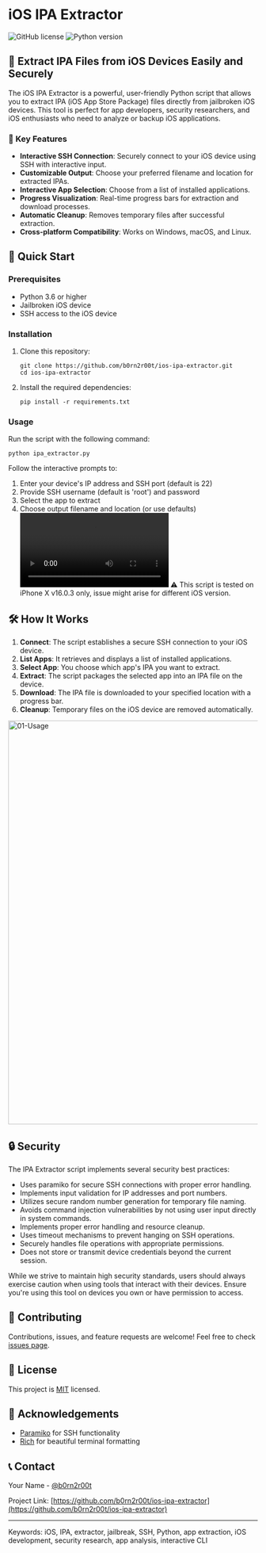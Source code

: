 # iOS IPA Extractor

![GitHub license](https://img.shields.io/badge/license-MIT-blue.svg)
![Python version](https://img.shields.io/badge/python-3.6%2B-blue)

## 📱 Extract IPA Files from iOS Devices Easily and Securely

The iOS IPA Extractor is a powerful, user-friendly Python script that allows you to extract IPA (iOS App Store Package) files directly from jailbroken iOS devices. This tool is perfect for app developers, security researchers, and iOS enthusiasts who need to analyze or backup iOS applications.

### 🌟 Key Features

- **Interactive SSH Connection**: Securely connect to your iOS device using SSH with interactive input.
- **Customizable Output**: Choose your preferred filename and location for extracted IPAs.
- **Interactive App Selection**: Choose from a list of installed applications.
- **Progress Visualization**: Real-time progress bars for extraction and download processes.
- **Automatic Cleanup**: Removes temporary files after successful extraction.
- **Cross-platform Compatibility**: Works on Windows, macOS, and Linux.

## 🚀 Quick Start

### Prerequisites

- Python 3.6 or higher
- Jailbroken iOS device
- SSH access to the iOS device

### Installation

1. Clone this repository:
   ```
   git clone https://github.com/b0rn2r00t/ios-ipa-extractor.git
   cd ios-ipa-extractor
   ```

2. Install the required dependencies:
   ```
   pip install -r requirements.txt
   ```

### Usage

Run the script with the following command:

```
python ipa_extractor.py
```

Follow the interactive prompts to:
1. Enter your device's IP address and SSH port (default is 22)
2. Provide SSH username (default is 'root') and password
3. Select the app to extract
4. Choose output filename and location (or use defaults)
![Watch the video](https://github.com/b0rn2r00t/ios-ipa-extractor/blob/4243879e3fb44e48338fb86d037125f287f21ae5/Usage.mp4)
⚠️ This script is tested on iPhone X v16.0.3 only, issue might arise for different iOS version.

## 🛠 How It Works
1. **Connect**: The script establishes a secure SSH connection to your iOS device.
2. **List Apps**: It retrieves and displays a list of installed applications.
3. **Select App**: You choose which app's IPA you want to extract.
4. **Extract**: The script packages the selected app into an IPA file on the device.
5. **Download**: The IPA file is downloaded to your specified location with a progress bar.
6. **Cleanup**: Temporary files on the iOS device are removed automatically.

<img width="815" alt="01-Usage" src="https://github.com/user-attachments/assets/778c3f53-7b68-40df-8f05-16f248b2d022">

## 🔒 Security

The IPA Extractor script implements several security best practices:

- Uses paramiko for secure SSH connections with proper error handling.
- Implements input validation for IP addresses and port numbers.
- Utilizes secure random number generation for temporary file naming.
- Avoids command injection vulnerabilities by not using user input directly in system commands.
- Implements proper error handling and resource cleanup.
- Uses timeout mechanisms to prevent hanging on SSH operations.
- Securely handles file operations with appropriate permissions.
- Does not store or transmit device credentials beyond the current session.

While we strive to maintain high security standards, users should always exercise caution when using tools that interact with their devices. Ensure you're using this tool on devices you own or have permission to access.

## 🤝 Contributing

Contributions, issues, and feature requests are welcome! Feel free to check [issues page](https://github.com/b0rn2r00t/ios-ipa-extractor/issues).

## 📜 License

This project is [MIT](https://choosealicense.com/licenses/mit/) licensed.

## 🙏 Acknowledgements

- [Paramiko](https://www.paramiko.org/) for SSH functionality
- [Rich](https://github.com/willmcgugan/rich) for beautiful terminal formatting

## 📞 Contact

Your Name - [@b0rn2r00t](https://x.com/b0rn2r00t)

Project Link: [https://github.com/b0rn2r00t/ios-ipa-extractor](https://github.com/b0rn2r00t/ios-ipa-extractor)

---

Keywords: iOS, IPA, extractor, jailbreak, SSH, Python, app extraction, iOS development, security research, app analysis, interactive CLI
